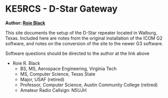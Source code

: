 # KE5RCS - D-Star Gateway

**Author: [Roie Black](mailto://roie.black@gmail.com)**

This site documents the setup of the D-Star repeater located in Walburg, Texas. Included here are notes from the original installation of the ICOM G2 software, and notes on the conversion of the site to the newer G3 software. 

Software questions should be directed to the author at the link above

- Roie R. Black
    - BS, MS, Aerospace Engineering, Virginia Tech
    - MS, Computer Science, Texas State
    - Major, USAF (retired)
    - Professor, Computer Science, Austin Community College (retired)
    - Amateur Radio Callsign: N5UJH
